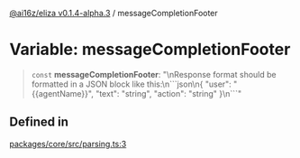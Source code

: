 [@ai16z/eliza v0.1.4-alpha.3](../index.md) / messageCompletionFooter

# Variable: messageCompletionFooter

> `const` **messageCompletionFooter**: "\nResponse format should be formatted in a JSON block like this:\n\`\`\`json\n\{ \"user\": \"\{\{agentName\}\}\", \"text\": \"string\", \"action\": \"string\" \}\n\`\`\`"

## Defined in

[packages/core/src/parsing.ts:3](https://github.com/gene-zhan/eliza-x/blob/main/packages/core/src/parsing.ts#L3)
